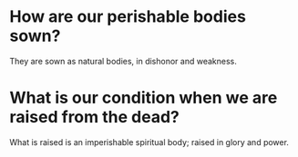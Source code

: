 # How are our perishable bodies sown?

They are sown as natural bodies, in dishonor and weakness.

# What is our condition when we are raised from the dead?

What is raised is an imperishable spiritual body; raised in glory and power.

